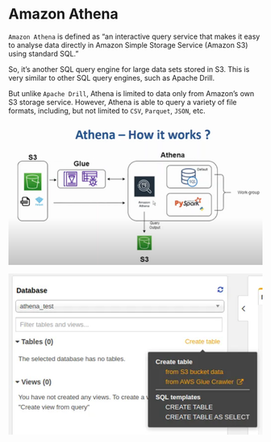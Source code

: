 # Amazon Athena

`Amazon Athena` is defined as “an interactive query service that makes it easy to analyse data directly in Amazon Simple Storage Service (Amazon S3) using standard SQL.” 

So, it’s another SQL query engine for large data sets stored in S3. 
This is very similar to other SQL query engines, such as Apache Drill. 

But unlike `Apache Drill`, Athena is limited to data only from Amazon’s own S3 storage service. However, Athena is able to query a variety of file formats, including, but not limited to `CSV`, `Parquet`, `JSON`, etc.

![How athena works](image.png)


![alt text](image-1.png)